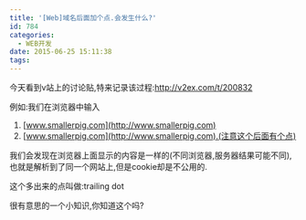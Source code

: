 ```yaml
---
title: '[Web]域名后面加个点.会发生什么?'
id: 784
categories:
  - WEB开发
date: 2015-06-25 15:11:38
tags:
---
```


今天看到v站上的讨论贴,特来记录该过程:http://v2ex.com/t/200832

例如:我们在浏览器中输入

1.  [www.smallerpig.com](http://www.smallerpig.com)
2.  [www.smallerpig.com](http://www.smallerpig.com).(注意这个后面有个点) 

我们会发现在浏览器上面显示的内容是一样的(不同浏览器,服务器结果可能不同),也就是解析到了同一个网站上,但是cookie却是不公用的.

这个多出来的点叫做:trailing dot

很有意思的一个小知识,你知道这个吗?